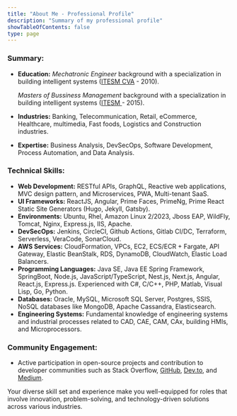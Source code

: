 ```yaml
---
title: "About Me - Professional Profile"
description: "Summary of my professional profile"
showTableOfContents: false
type: page
---
```


### Summary:
- **Education:** 
  _Mechatronic Engineer_ background with a specialization in building intelligent systems ([ITESM CVA](https://tec.mx/en/cuernavaca-campus) - 2010).

  _Masters of Bussiness Management_ background with a specialization in building intelligent systems ([ITESM ](https://tec.mx/) - 2015).

- **Industries:** Banking, Telecommunication, Retail, eCommerce, Healthcare, multimedia, Fast foods, Logistics and Construction industries.
- **Expertise:** Business Analysis, DevSecOps, Software Development, Process Automation, and Data Analysis.

### Technical Skills:
- **Web Development:** RESTful APIs, GraphQL, Reactive web applications, MVC design pattern, and Microservices, PWA, Multi-tenant SaaS.
- **UI Frameworks:** ReactJS, Angular, Prime Faces, PrimeNg, Prime React Static Site Generators (Hugo, Jekyll, Gatsby).
- **Environments:** Ubuntu, Rhel, Amazon Linux 2/2023, Jboss EAP, WildFly, Tomcat, Nginx, Express.js, IIS, Apache.
- **DevSecOps:** Jenkins, CircleCI, Github Actions, Gitlab CI/DC, Terraform, Serverless, VeraCode, SonarCloud.
- **AWS Services:** CloudFormation, VPCs, EC2, ECS/ECR + Fargate, API Gateway, Elastic BeanStalk, RDS, DynamoDB, CloudWatch, Elastic Load Balancers.
- **Programming Languages:** Java SE, Java EE Spring Framework, SpringBoot, Node.js, JavaScript/TypeScript, Nest.js, Next.js, Angular, React.js, Express.js. Experienced with C#, C/C++, PHP, Matlab, Visual Lisp, Go, Python.
- **Databases:** Oracle, MySQL, Microsoft SQL Server, Postgres, SSIS, NoSQL databases like MongoDB, Apache Cassandra, Elasticsearch.
- **Engineering Systems:** Fundamental knowledge of engineering systems and industrial processes related to CAD, CAE, CAM, CAx, building HMIs, and Microprocessors.

### Community Engagement:
- Active participation in open-source projects and contribution to developer communities such as Stack Overflow, [GitHub](https://github.com/eiakoji-me), [Dev.to](https://dev.to/akojimsg), and [Medium](https://medium.com/@akojimsg).

Your diverse skill set and experience make you well-equipped for roles that involve innovation, problem-solving, and technology-driven solutions across various industries.